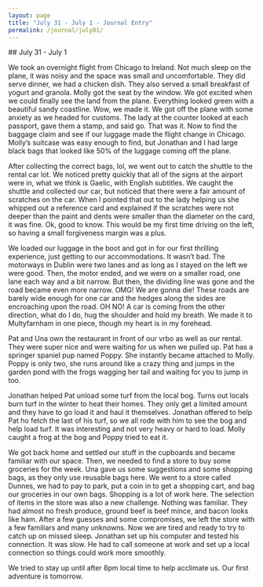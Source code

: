 ```yaml
---
layout: page
title: "July 31 - July 1 - Journal Entry"
permalink: /journal/july01/
---
```


<div class="journal-entry">
## July 31 - July 1

We took an overnight flight from Chicago to Ireland. Not much sleep on the plane, it was noisy and the space was small and uncomfortable. They did serve dinner, we had a chicken dish. They also served a small breakfast of yogurt and granola. Molly got the seat by the window. We got excited when we could finally see the land from the plane. Everything looked green with a beautiful sandy coastline. Wow, we made it. We got off the plane with some anxiety as we headed for customs. The lady at the counter looked at each passport, gave them a stamp, and said go. That was it. Now to find the baggage claim and see if our luggage made the flight change in Chicago. Molly’s suitcase was easy enough to find, but Jonathan and I had large black bags that looked like 50% of the luggage coming off the plane. 

After collecting the correct bags, lol, we went out to catch the shuttle to the rental car lot. We noticed pretty quickly that all of the signs at the airport were in, what we think is Gaelic, with English subtitles. We caught the shuttle and collected our car, but noticed that there were a fair amount of scratches on the car. When I pointed that out to the lady helping us she whipped out a reference card and explained if the scratches were not deeper than the paint and dents were smaller than the diameter on the card, it was fine. Ok, good to know. This would be my first time driving on the left, so having a small forgiveness margin was a plus.

We loaded our luggage in the boot and got in for our first thrilling experience, just getting to our accommodations. It wasn’t bad. The motorways in Dublin were two lanes and as long as I stayed on the left we were good. Then, the motor ended, and we were on a smaller road, one lane each way and a bit narrow. But then, the dividing line was gone and the road became even more narrow. OMG! We are gonna die! These roads are barely wide enough for one car and the hedges along the sides are encroaching upon the road. OH NO! A car is coming from the other direction, what do I do, hug the shoulder and hold my breath. We made it to Multyfarnham in one piece, though my heart is in my forehead. 

Pat and Una own the restaurant in front of our vrbo as well as our rental. They were super nice and were waiting for us when we pulled up. Pat has a springer spaniel pup named Poppy. She instantly became attached to Molly. Poppy is only two, she runs around like a crazy thing and jumps in the garden pond with the frogs wagging her tail and waiting for you to jump in too. 

Jonathan helped Pat unload some turf from the local bog. Turns out locals burn turf in the winter to heat their homes. They only get a limited amount and they have to go load it and haul it themselves. Jonathan offered to help Pat ho fetch the last of his turf, so we all rode with him to see the bog and help load turf. It was interesting and not very heavy or hard to load. Molly caught a frog at the bog and Poppy tried to eat it.

We got back home and settled our stuff in the cupboards and became familiar with our space. Then, we needed to find a store to buy some groceries for the week. Una gave us some suggestions and some shopping bags, as they only use reusable bags here. We went to a store called Dunnes, we had to pay to park, put a coin in to get a shopping cart, and bag our groceries in our own bags. Shopping is a lot of work here. The selection of items in the store was also a new challenge. Nothing was familiar. They had almost no fresh produce, ground beef is beef mince, and bacon looks like ham. After a few guesses and some compromises, we left the store with a few familiars and many unknowns. Now we are tired and ready to try to catch up on missed sleep. Jonathan set up his computer and tested his connection. It was slow. He had to call someone at work and set up a local connection so things could work more smoothly. 

We tried to stay up until after 8pm local time to help acclimate us. Our first adventure is tomorrow.  
</div>
